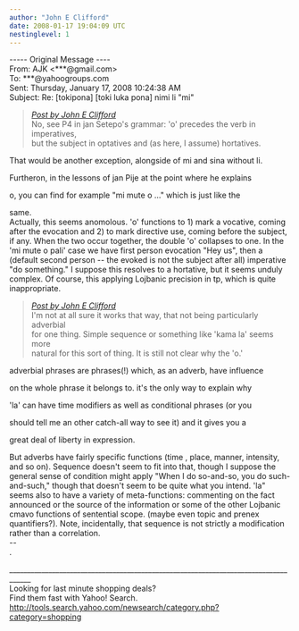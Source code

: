 ```yaml
---
author: "John E Clifford"
date: 2008-01-17 19:04:09 UTC
nestinglevel: 1
---
```

\----- Original Message ----  
From: AJK <\*\*\*@gmail.com>  
To: \*\*\*@yahoogroups.com  
Sent: Thursday, January 17, 2008 10:24:38 AM  
Subject: Re: \[tokipona\] \[toki luka pona\] nimi li "mi"  

> [_Post by John E Clifford_](/2wZBIW9L/toki-luka-pona-nimi-li-mi#post4)  
> No, see P4 in jan Setepo's grammar: 'o' precedes the verb in imperatives,  
> but the subject in optatives and (as here, I assume) hortatives.  
> 

That would be another exception, alongside of mi and sina without li.  
  
Furtheron, in the lessons of jan Pije at the point where he explains  
  
o, you can find for example "mi mute o ..." which is just like the  
  
same.  
Actually, this seems anomolous. 'o' functions to 1) mark a vocative, coming after the evocation and 2) to mark directive use, coming before the subject, if any. When the two occur together, the double 'o' collapses to one. In the 'mi mute o pali' case we have first person evocation "Hey us", then a (default second person -- the evoked is not the subject after all) imperative "do something." I suppose this resolves to a hortative, but it seems unduly complex. Of course, this applying Lojbanic precision in tp, which is quite inappropriate.  

> [_Post by John E Clifford_](/2wZBIW9L/toki-luka-pona-nimi-li-mi#post4)  
> I'm not at all sure it works that way, that not being particularly adverbial  
> for one thing. Simple sequence or something like 'kama la' seems more  
> natural for this sort of thing. It is still not clear why the 'o.'  
> 

adverbial phrases are phrases(!) which, as an adverb, have influence  
  
on the whole phrase it belongs to. it's the only way to explain why  
  
'la' can have time modifiers as well as conditional phrases (or you  
  
should tell me an other catch-all way to see it) and it gives you a  
  
great deal of liberty in expression.  
  
  
But adverbs have fairly specific functions (time , place, manner, intensity, and so on). Sequence doesn't seem to fit into that, though I suppose the general sense of condition might apply "When I do so-and-so, you do such-and-such," though that doesn't seem to be quite what you intend. 'la" seems also to have a variety of meta-functions: commenting on the fact announced or the source of the information or some of the other Lojbanic cmavo functions of sentential scope. (maybe even topic and prenex quantifiers?). Note, incidentally, that sequence is not strictly a modification rather than a correlation.  
\--  
.  
  
  
  
  
  
  
  
  
  
  
<!--  
  
#ygrp-mkp{  
border:1px solid #d8d8d8;font-family:Arial;margin:14px 0px;padding:0px 14px;}  
#ygrp-mkp hr{  
border:1px solid #d8d8d8;}  
#ygrp-mkp #hd{  
color:#628c2a;font-size:85%;font-weight:bold;line-height:122%;margin:10px 0px;}  
#ygrp-mkp #ads{  
margin-bottom:10px;}  
#ygrp-mkp .ad{  
padding:0 0;}  
#ygrp-mkp .ad a{  
color:#0000ff;text-decoration:none;}  
\-->  
  
  
  
<!--  
  
#ygrp-sponsor #ygrp-lc{  
font-family:Arial;}  
#ygrp-sponsor #ygrp-lc #hd{  
margin:10px 0px;font-weight:bold;font-size:78%;line-height:122%;}  
#ygrp-sponsor #ygrp-lc .ad{  
margin-bottom:10px;padding:0 0;}  
\-->  
  
  
  
<!--  
  
#ygrp-mlmsg {font-size:13px;font-family:arial, helvetica, clean, sans-serif;}  
#ygrp-mlmsg table {font-size:inherit;font:100%;}  
#ygrp-mlmsg select, input, textarea {font:99% arial, helvetica, clean, sans-serif;}  
#ygrp-mlmsg pre, code {font:115% monospace;}  
#ygrp-mlmsg \* {line-height:1.22em;}  
#ygrp-text{  
font-family:Georgia;  
}  
#ygrp-text p{  
margin:0 0 1em 0;}  
#ygrp-tpmsgs{  
font-family:Arial;  
clear:both;}  
#ygrp-vitnav{  
padding-top:10px;font-family:Verdana;font-size:77%;margin:0;}  
#ygrp-vitnav a{  
padding:0 1px;}  
#ygrp-actbar{  
clear:both;margin:25px 0;white-space:nowrap;color:#666;text-align:right;}  
#ygrp-actbar .left{  
float:left;white-space:nowrap;}  
.bld{font-weight:bold;}  
#ygrp-grft{  
font-family:Verdana;font-size:77%;padding:15px 0;}  
#ygrp-ft{  
font-family:verdana;font-size:77%;border-top:1px solid #666;  
padding:5px 0;  
}  
#ygrp-mlmsg #logo{  
padding-bottom:10px;}  
  
#ygrp-vital{  
background-color:#e0ecee;margin-bottom:20px;padding:2px 0 8px 8px;}  
#ygrp-vital #vithd{  
font-size:77%;font-family:Verdana;font-weight:bold;color:#333;text-transform:uppercase;}  
#ygrp-vital ul{  
padding:0;margin:2px 0;}  
#ygrp-vital ul li{  
list-style-type:none;clear:both;border:1px solid #e0ecee;  
}  
#ygrp-vital ul li .ct{  
font-weight:bold;color:#ff7900;float:right;width:2em;text-align:right;padding-right:.5em;}  
#ygrp-vital ul li .cat{  
font-weight:bold;}  
#ygrp-vital a{  
text-decoration:none;}  
  
#ygrp-vital a:hover{  
text-decoration:underline;}  
  
#ygrp-sponsor #hd{  
color:#999;font-size:77%;}  
#ygrp-sponsor #ov{  
padding:6px 13px;background-color:#e0ecee;margin-bottom:20px;}  
#ygrp-sponsor #ov ul{  
padding:0 0 0 8px;margin:0;}  
#ygrp-sponsor #ov li{  
list-style-type:square;padding:6px 0;font-size:77%;}  
#ygrp-sponsor #ov li a{  
text-decoration:none;font-size:130%;}  
#ygrp-sponsor #nc{  
background-color:#eee;margin-bottom:20px;padding:0 8px;}  
#ygrp-sponsor .ad{  
padding:8px 0;}  
#ygrp-sponsor .ad #hd1{  
font-family:Arial;font-weight:bold;color:#628c2a;font-size:100%;line-height:122%;}  
#ygrp-sponsor .ad a{  
text-decoration:none;}  
#ygrp-sponsor .ad a:hover{  
text-decoration:underline;}  
#ygrp-sponsor .ad p{  
margin:0;}  
o{font-size:0;}  
.MsoNormal{  
margin:0 0 0 0;}  
#ygrp-text tt{  
font-size:120%;}  
blockquote{margin:0 0 0 4px;}  
.replbq{margin:4;}  
\-->  
  
  
  
  
  
  
  
  
\_\_\_\_\_\_\_\_\_\_\_\_\_\_\_\_\_\_\_\_\_\_\_\_\_\_\_\_\_\_\_\_\_\_\_\_\_\_\_\_\_\_\_\_\_\_\_\_\_\_\_\_\_\_\_\_\_\_\_\_\_\_\_\_\_\_\_\_\_\_\_\_\_\_\_\_\_\_\_\_\_\_\_\_  
Looking for last minute shopping deals?  
Find them fast with Yahoo! Search. http://tools.search.yahoo.com/newsearch/category.php?category=shopping